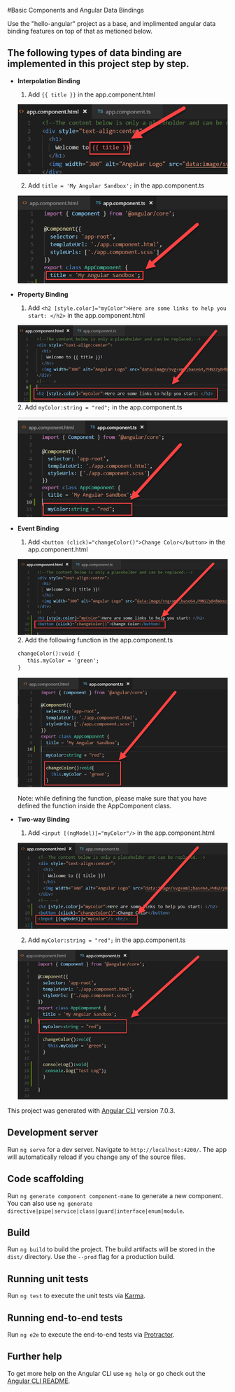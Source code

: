 #Basic Components and Angular Data Bindings

Use the "hello-angular" project as a base, and implimented angular data binding features on top of that as metioned below.  

## The following types of data binding are implemented in this project step by step.

- **Interpolation Binding**  
  1. Add ```{{ title }}``` in the app.component.html    
  
  ![Interpolation](https://github.com/monirul-molla-cts/demo-images/blob/master/angular-interpolation1.png)  
  
  2. Add ```title = 'My Angular Sandbox';``` in the app.component.ts   
  
  ![Interpolation](https://github.com/monirul-molla-cts/demo-images/blob/master/angula-interpolation2.png)
  
- **Property Binding**  
  1. Add ```<h2 [style.color]="myColor">Here are some links to help you start: </h2>``` in the app.component.html   
  
  ![Property Binding](https://github.com/monirul-molla-cts/demo-images/blob/master/angular-property-binding1.png) 
  2. Add ```myColor:string = "red";``` in the app.component.ts  
  
  ![Property Binding](https://github.com/monirul-molla-cts/demo-images/blob/master/angular-property-binding2.png)
  
- **Event Binding**  
  1. Add ```<button (click)="changeColor()">Change Color</button>``` in the app.component.html     
  
  ![Event Binding](https://github.com/monirul-molla-cts/demo-images/blob/master/angular-event-binding1.png)
  2. Add the following function in the app.component.ts
     ```
     changeColor():void {
        this.myColor = 'green';
     } 
     ```  
     ![Event Binding](https://github.com/monirul-molla-cts/demo-images/blob/master/angular-event-binding2.png)  
     
     Note: while defining the function, please make sure that you have defined the function inside the AppComponent class.    
     
- **Two-way Binding**  
  1. Add ```<input [(ngModel)]="myColor"/>``` in the app.component.html     
  
  ![Two-way Binding](https://github.com/monirul-molla-cts/demo-images/blob/master/angular-two-way-binding1.png)
  
  
  2.  Add ```myColor:string = "red";``` in the app.component.ts  
  
  ![Two-way Binding](https://github.com/monirul-molla-cts/demo-images/blob/master/angular-two-way-binding2.png)


This project was generated with [Angular CLI](https://github.com/angular/angular-cli) version 7.0.3.

## Development server

Run `ng serve` for a dev server. Navigate to `http://localhost:4200/`. The app will automatically reload if you change any of the source files.

## Code scaffolding

Run `ng generate component component-name` to generate a new component. You can also use `ng generate directive|pipe|service|class|guard|interface|enum|module`.

## Build

Run `ng build` to build the project. The build artifacts will be stored in the `dist/` directory. Use the `--prod` flag for a production build.

## Running unit tests

Run `ng test` to execute the unit tests via [Karma](https://karma-runner.github.io).

## Running end-to-end tests

Run `ng e2e` to execute the end-to-end tests via [Protractor](http://www.protractortest.org/).

## Further help

To get more help on the Angular CLI use `ng help` or go check out the [Angular CLI README](https://github.com/angular/angular-cli/blob/master/README.md).
